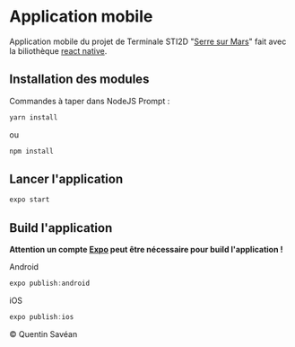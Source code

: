 # Application mobile

Application mobile du projet de Terminale STI2D "[Serre sur Mars](https://serre.quentinsavean.fr/)" fait avec la biliothèque [react native](https://reactnative.dev/).

## Installation des modules

Commandes à taper dans NodeJS Prompt :

```js
yarn install 
```
ou
```js
npm install 
```

## Lancer l'application

```js
expo start
```

## Build l'application
**Attention un compte [Expo](https://expo.io/) peut être nécessaire pour build l'application !**

Android
```js
expo publish:android
```
iOS
```js
expo publish:ios
```

© Quentin Savéan
